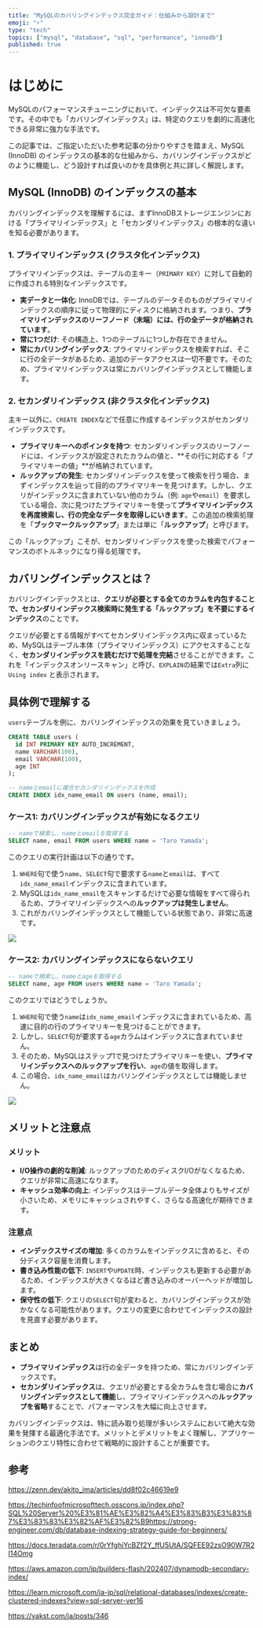 ```yaml
---
title: "MySQLのカバリングインデックス完全ガイド：仕組みから設計まで"
emoji: "⚡"
type: "tech"
topics: ["mysql", "database", "sql", "performance", "innodb"]
published: true
---
```


# はじめに
MySQLのパフォーマンスチューニングにおいて、インデックスは不可欠な要素です。その中でも「カバリングインデックス」は、特定のクエリを劇的に高速化できる非常に強力な手法です。

この記事では、ご指定いただいた参考記事の分かりやすさを踏まえ、MySQL (InnoDB) のインデックスの基本的な仕組みから、カバリングインデックスがどのように機能し、どう設計すれば良いのかを具体例と共に詳しく解説します。

## MySQL (InnoDB) のインデックスの基本
カバリングインデックスを理解するには、まずInnoDBストレージエンジンにおける「プライマリインデックス」と「セカンダリインデックス」の根本的な違いを知る必要があります。

### 1. プライマリインデックス (クラスタ化インデックス)
プライマリインデックスは、テーブルの主キー（`PRIMARY KEY`）に対して自動的に作成される特別なインデックスです。

- **実データと一体化**: InnoDBでは、テーブルのデータそのものがプライマリインデックスの順序に従って物理的にディスクに格納されます。つまり、**プライマリインデックスのリーフノード（末端）には、行の全データが格納されています**。
- **常に1つだけ**: その構造上、1つのテーブルに1つしか存在できません。
- **常にカバリングインデックス**: プライマリインデックスを検索すれば、そこに行の全データがあるため、追加のデータアクセスは一切不要です。そのため、プライマリインデックスは常にカバリングインデックスとして機能します。

### 2. セカンダリインデックス (非クラスタ化インデックス)
主キー以外に、`CREATE INDEX`などで任意に作成するインデックスがセカンダリインデックスです。

- **プライマリキーへのポインタを持つ**: セカンダリインデックスのリーフノードには、インデックスが設定されたカラムの値と、**その行に対応する「プライマリキーの値」**が格納されています。
- **ルックアップの発生**: セカンダリインデックスを使って検索を行う場合、まずインデックスを辿って目的のプライマリキーを見つけます。しかし、クエリがインデックスに含まれていない他のカラム（例: `age`や`email`）を要求している場合、次に見つけたプライマリキーを使って**プライマリインデックスを再度検索し、行の完全なデータを取得しにいきます**。この追加の検索処理を「**ブックマークルックアップ**」または単に「**ルックアップ**」と呼びます。

この「ルックアップ」こそが、セカンダリインデックスを使った検索でパフォーマンスのボトルネックになり得る処理です。

## カバリングインデックスとは？
カバリングインデックスとは、**クエリが必要とする全てのカラムを内包することで、セカンダリインデックス検索時に発生する「ルックアップ」を不要にするインデックス**のことです。

クエリが必要とする情報がすべてセカンダリインデックス内に収まっているため、MySQLはテーブル本体（プライマリインデックス）にアクセスすることなく、**セカンダリインデックスを読むだけで処理を完結**させることができます。これを「インデックスオンリースキャン」と呼び、`EXPLAIN`の結果では`Extra`列に `Using index` と表示されます。

## 具体例で理解する
`users`テーブルを例に、カバリングインデックスの効果を見ていきましょう。

```sql
CREATE TABLE users (
  id INT PRIMARY KEY AUTO_INCREMENT,
  name VARCHAR(100),
  email VARCHAR(100),
  age INT
);

-- nameとemailに複合セカンダリインデックスを作成
CREATE INDEX idx_name_email ON users (name, email);
```

### ケース1: カバリングインデックスが有効になるクエリ

```sql
-- nameで検索し、nameとemailを取得する
SELECT name, email FROM users WHERE name = 'Taro Yamada';
```

このクエリの実行計画は以下の通りです。
1. `WHERE`句で使う`name`、`SELECT`句で要求する`name`と`email`は、すべて`idx_name_email`インデックスに含まれています。
2. MySQLは`idx_name_email`をスキャンするだけで必要な情報をすべて得られるため、プライマリインデックスへの**ルックアップは発生しません**。
3. これがカバリングインデックスとして機能している状態であり、非常に高速です。

![](https://storage.googleapis.com/zenn-user-upload/28c70253f77d-20250713.png)

### ケース2: カバリングインデックスにならないクエリ

```sql
-- nameで検索し、nameとageを取得する
SELECT name, age FROM users WHERE name = 'Taro Yamada';
```

このクエリではどうでしょうか。
1. `WHERE`句で使う`name`は`idx_name_email`インデックスに含まれているため、高速に目的の行のプライマリキーを見つけることができます。
2. しかし、`SELECT`句が要求する`age`カラムはインデックスに含まれていません。
3. そのため、MySQLはステップ1で見つけたプライマリキーを使い、**プライマリインデックスへのルックアップを行い**、`age`の値を取得します。
4. この場合、`idx_name_email`はカバリングインデックスとしては機能しません。

![](https://storage.googleapis.com/zenn-user-upload/3280544fb012-20250713.png)

## メリットと注意点

### メリット
- **I/O操作の劇的な削減**: ルックアップのためのディスクI/Oがなくなるため、クエリが非常に高速になります。
- **キャッシュ効率の向上**: インデックスはテーブルデータ全体よりもサイズが小さいため、メモリにキャッシュされやすく、さらなる高速化が期待できます。

### 注意点
- **インデックスサイズの増加**: 多くのカラムをインデックスに含めると、その分ディスク容量を消費します。
- **書き込み性能の低下**: `INSERT`や`UPDATE`時、インデックスも更新する必要があるため、インデックスが大きくなるほど書き込みのオーバーヘッドが増加します。
- **保守性の低下**: クエリの`SELECT`句が変わると、カバリングインデックスが効かなくなる可能性があります。クエリの変更に合わせてインデックスの設計を見直す必要があります。

## まとめ
- **プライマリインデックス**は行の全データを持つため、常にカバリングインデックスです。
- **セカンダリインデックス**は、クエリが必要とする全カラムを含む場合に**カバリングインデックスとして機能**し、プライマリインデックスへの**ルックアップを省略**することで、パフォーマンスを大幅に向上させます。

カバリングインデックスは、特に読み取り処理が多いシステムにおいて絶大な効果を発揮する最適化手法です。メリットとデメリットをよく理解し、アプリケーションのクエリ特性に合わせて戦略的に設計することが重要です。

## 参考

https://zenn.dev/akito_ima/articles/dd8f02c46619e9

https://techinfoofmicrosofttech.osscons.jp/index.php?SQL%20Server%20%E3%81%AE%E3%82%A4%E3%83%B3%E3%83%87%E3%83%83%E3%82%AF%E3%82%B9https://strong-engineer.com/db/database-indexing-strategy-guide-for-beginners/

https://docs.teradata.com/r/0rYfghiYcBZf2Y_ffU5UtA/SQFEE92zsO90W7R2I14Omg

https://aws.amazon.com/jp/builders-flash/202407/dynamodb-secondary-index/

https://learn.microsoft.com/ja-jp/sql/relational-databases/indexes/create-clustered-indexes?view=sql-server-ver16

https://yakst.com/ja/posts/346
